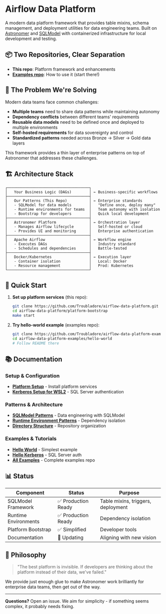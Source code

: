 # Airflow Data Platform

A modern data platform framework that provides table mixins, schema management, and deployment utilities for data engineering teams. Built on [Astronomer](https://www.astronomer.io/) and [SQLModel](https://sqlmodel.tiangolo.com/) with containerized infrastructure for local development and testing.

## 📦 Two Repositories, Clear Separation

- **This repo**: Platform framework and enhancements
- **[Examples repo](https://github.com/Troubladore/airflow-data-platform-examples)**: How to use it (start there!)

## 🎯 The Problem We're Solving

Modern data teams face common challenges:
- **Multiple teams** need to share data patterns while maintaining autonomy
- **Dependency conflicts** between different teams' requirements
- **Reusable data models** need to be defined once and deployed to multiple environments
- **Self-hosted requirements** for data sovereignty and control
- **Standardized patterns** needed across Bronze → Silver → Gold data layers

This framework provides a thin layer of enterprise patterns on top of Astronomer that addresses these challenges.

## 🏗️ Architecture Stack

```
┌─────────────────────────────────────┐
│   Your Business Logic (DAGs)        │ ← Business-specific workflows
├─────────────────────────────────────┤
│   Our Patterns (This Repo)          │ ← Enterprise standards
│   - SQLModel for data models        │   "Define once, deploy many"
│   - Runtime environments for teams  │   Team autonomy with isolation
│   - Bootstrap for developers        │   Quick local development
├─────────────────────────────────────┤
│   Astronomer Platform               │ ← Orchestration layer
│   - Manages Airflow lifecycle       │   Self-hosted or cloud
│   - Provides UI and monitoring      │   Enterprise authentication
├─────────────────────────────────────┤
│   Apache Airflow                    │ ← Workflow engine
│   - Executes DAGs                   │   Industry standard
│   - Schedules and dependencies      │   Battle-tested
├─────────────────────────────────────┤
│   Docker/Kubernetes                 │ ← Execution layer
│   - Container isolation             │   Local: Docker
│   - Resource management             │   Prod: Kubernetes
└─────────────────────────────────────┘
```

## 🚀 Quick Start

1. **Set up platform services** (this repo):
   ```bash
   git clone https://github.com/Troubladore/airflow-data-platform.git
   cd airflow-data-platform/platform-bootstrap
   make start
   ```

2. **Try hello-world example** (examples repo):
   ```bash
   git clone https://github.com/Troubladore/airflow-data-platform-examples.git
   cd airflow-data-platform-examples/hello-world
   # Follow README there
   ```

## 📚 Documentation

### Setup & Configuration
- **[Platform Setup](docs/getting-started-simple.md)** - Install platform services
- **[Kerberos Setup for WSL2](docs/kerberos-setup-wsl2.md)** - SQL Server authentication

### Patterns & Architecture
- **[SQLModel Patterns](docs/patterns/sqlmodel-patterns.md)** - Data engineering with SQLModel
- **[Runtime Environment Patterns](docs/patterns/runtime-patterns.md)** - Dependency isolation
- **[Directory Structure](docs/directory-structure.md)** - Repository organization

### Examples & Tutorials
- **[Hello World](https://github.com/Troubladore/airflow-data-platform-examples/tree/main/hello-world)** - Simplest example
- **[Hello Kerberos](https://github.com/Troubladore/airflow-data-platform-examples/tree/main/hello-kerberos)** - SQL Server auth
- **[All Examples](https://github.com/Troubladore/airflow-data-platform-examples)** - Complete examples repo

## 📊 Status

| Component | Status | Purpose |
|-----------|--------|---------|
| SQLModel Framework | ✅ Production Ready | Table mixins, triggers, deployment |
| Runtime Environments | ✅ Production Ready | Dependency isolation |
| Platform Bootstrap | ✅ Simplified | Developer tools |
| Documentation | 🚧 Updating | Aligning with new vision |

## 🎯 Philosophy

> "The best platform is invisible. If developers are thinking about the platform instead of their data, we've failed."

We provide just enough glue to make Astronomer work brilliantly for enterprise data teams, then get out of the way.

---

**Questions?** Open an issue. We aim for simplicity - if something seems complex, it probably needs fixing.

